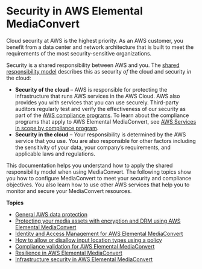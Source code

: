 # Security in AWS Elemental MediaConvert<a name="security"></a>

Cloud security at AWS is the highest priority\. As an AWS customer, you benefit from a data center and network architecture that is built to meet the requirements of the most security\-sensitive organizations\.

Security is a shared responsibility between AWS and you\. The [shared responsibility model](https://aws.amazon.com/compliance/shared-responsibility-model/) describes this as security *of* the cloud and security *in* the cloud:
+ **Security of the cloud** – AWS is responsible for protecting the infrastructure that runs AWS services in the AWS Cloud\. AWS also provides you with services that you can use securely\. Third\-party auditors regularly test and verify the effectiveness of our security as part of the [AWS compliance programs](https://aws.amazon.com/compliance/programs/)\. To learn about the compliance programs that apply to AWS Elemental MediaConvert, see [AWS Services in scope by compliance program](https://aws.amazon.com/compliance/services-in-scope/)\.
+ **Security in the cloud** – Your responsibility is determined by the AWS service that you use\. You are also responsible for other factors including the sensitivity of your data, your company’s requirements, and applicable laws and regulations\. 

This documentation helps you understand how to apply the shared responsibility model when using MediaConvert\. The following topics show you how to configure MediaConvert to meet your security and compliance objectives\. You also learn how to use other AWS services that help you to monitor and secure your MediaConvert resources\. 

**Topics**
+ [General AWS data protection](data-protection-aws-general.md)
+ [Protecting your media assets with encryption and DRM using AWS Elemental MediaConvert](using-encryption.md)
+ [Identity and Access Management for AWS Elemental MediaConvert](security-iam.md)
+ [How to allow or disallow input location types using a policy](input-policies.md)
+ [Compliance validation for AWS Elemental MediaConvert](mediaconvert-compliance.md)
+ [Resilience in AWS Elemental MediaConvert](disaster-recovery-resiliency.md)
+ [Infrastructure security in AWS Elemental MediaConvert](infrastructure-security.md)